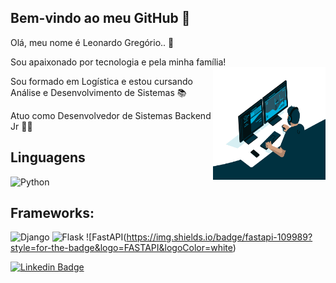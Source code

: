    ## Bem-vindo ao meu GitHub :rocket:
   
Olá, meu nome é Leonardo Gregório.. 👋

Sou apaixonado por tecnologia e pela minha família!  <img align="right" alt="GIF" src="https://github.com/LeonardoGregoriocs/LeonardoGregoriocs/blob/main/code.gif?raw=true" width="180" height="180" />

Sou formado em Logística e estou cursando Análise e Desenvolvimento de Sistemas 📚

Atuo como Desenvolvedor de Sistemas Backend Jr 👨‍💻

## Linguagens

![Python](https://img.shields.io/badge/Python-FFD43B?style=for-the-badge&logo=python&logoColor=darkgreen)

## Frameworks:
![Django](https://img.shields.io/badge/Django-092E20?style=for-the-badge&logo=django&logoColor=green)
![Flask](https://img.shields.io/badge/Flask-000000?style=for-the-badge&logo=flask&logoColor=white)
![FastAPI(https://img.shields.io/badge/fastapi-109989?style=for-the-badge&logo=FASTAPI&logoColor=white)








[![Linkedin Badge](https://img.shields.io/badge/-LinkedIn-blue?style=flat-square&logo=Linkedin&logoColor=white&link=https://www.linkedin.com/in/leonardo-greg%C3%B3rio-6b8568165/)](https://www.linkedin.com/in/leonardo-greg%C3%B3rio-6b8568165/)
